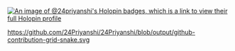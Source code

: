 [![An image of @24priyanshi's Holopin badges, which is a link to view their full Holopin profile](https://holopin.me/24priyanshi)](https://holopin.io/@24priyanshi)

https://github.com/24Priyanshi/24Priyanshi/blob/output/github-contribution-grid-snake.svg
